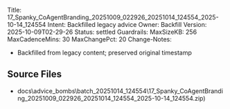 Title: 17_Spanky_CoAgentBranding_20251009_022926_20251014_124554_2025-10-14_124554
Intent: Backfilled legacy advice
Owner: Backfill
Version: 2025-10-09T02-29-26
Status: settled
Guardrails:
  MaxSizeKB: 256
  MaxCadenceMins: 30
  MaxChangePct: 20
Change-Notes:
  - Backfilled from legacy content; preserved original timestamp

## Source Files
- docs\advice_bombs\batch_20251014_124554\17_Spanky_CoAgentBranding_20251009_022926_20251014_124554_2025-10-14_124554.zip)
